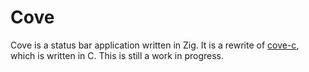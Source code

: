 # Cove

Cove is a status bar application written in Zig. It is a rewrite of
[cove-c](https://github.com/amarz45/cove-c), which is written in C. This is
still a work in progress.
